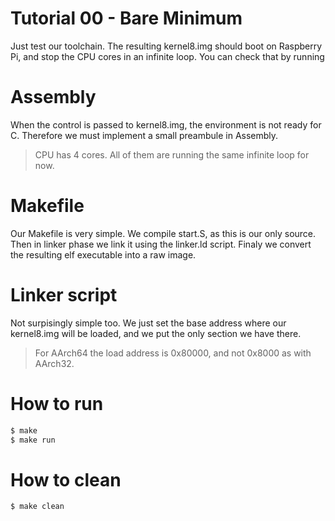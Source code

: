 Tutorial 00 - Bare Minimum
==========================
Just test our toolchain. The resulting kernel8.img should boot on Raspberry Pi, and stop the CPU cores in an infinite loop. You can check that by running

Assembly
==========================
When the control is passed to kernel8.img, the environment is not ready for C. Therefore we must implement a small preambule in Assembly.
> CPU has 4 cores. All of them are running the same infinite loop for now.


Makefile
==========================
Our Makefile is very simple. We compile start.S, as this is our only source. Then in linker phase we link it using the linker.ld script. Finaly we convert the resulting elf executable into a raw image.

Linker script
==========================
Not surpisingly simple too. We just set the base address where our kernel8.img will be loaded, and we put the only section we have there.
> For AArch64 the load address is 0x80000, and not 0x8000 as with AArch32.



How to run
==========================
```sh
$ make
$ make run
```

How to clean
==========================
```sh
$ make clean
```